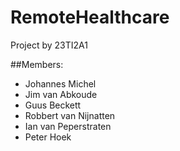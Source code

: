 RemoteHealthcare
================
Project by 23TI2A1

##Members:
* Johannes Michel
* Jim van Abkoude
* Guus Beckett
* Robbert van Nijnatten
* Ian van Peperstraten
* Peter Hoek

